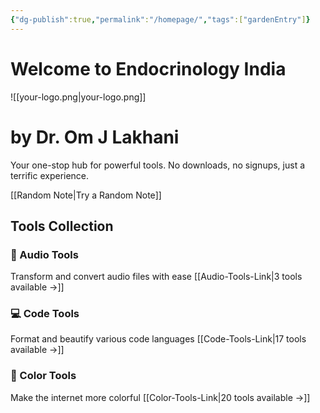 ```yaml
---
{"dg-publish":true,"permalink":"/homepage/","tags":["gardenEntry"]}
---
```



# Welcome to Endocrinology India



![[your-logo.png\|your-logo.png]]

# by Dr. Om J Lakhani

Your one-stop hub for powerful tools. No downloads, no signups, just a terrific experience.

[[Random Note\|Try a Random Note]] 

## Tools Collection

### 🎵 Audio Tools
Transform and convert audio files with ease
[[Audio-Tools-Link\|3 tools available →]]

### 💻 Code Tools
Format and beautify various code languages
[[Code-Tools-Link\|17 tools available →]]

### 🎨 Color Tools
Make the internet more colorful
[[Color-Tools-Link\|20 tools available →]]
